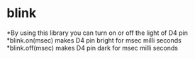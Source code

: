 # blink
*By using this library you can turn on or off the light of D4 pin<bp>
*blink.on(msec) makes D4 pin bright for msec milli seconds<bp>
*blink.off(msec) makes D4 pin dark for msec milli seconds<bp>
